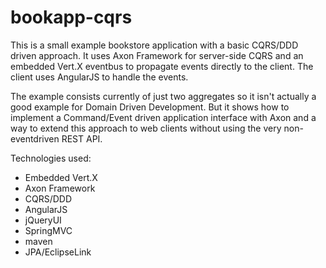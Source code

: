 bookapp-cqrs
============
This is a small example bookstore application with a basic CQRS/DDD driven approach.
It uses Axon Framework for server-side CQRS and an embedded Vert.X eventbus to propagate events directly to the client.
The client uses AngularJS to handle the events.

The example consists currently of just two aggregates so it isn't actually a good example for Domain Driven Development.
But it shows how to implement a Command/Event driven application interface with Axon and a way to extend this approach to
web clients without using the very non-eventdriven REST API.

Technologies used:
* Embedded Vert.X
* Axon Framework
* CQRS/DDD
* AngularJS
* jQueryUI
* SpringMVC
* maven
* JPA/EclipseLink


